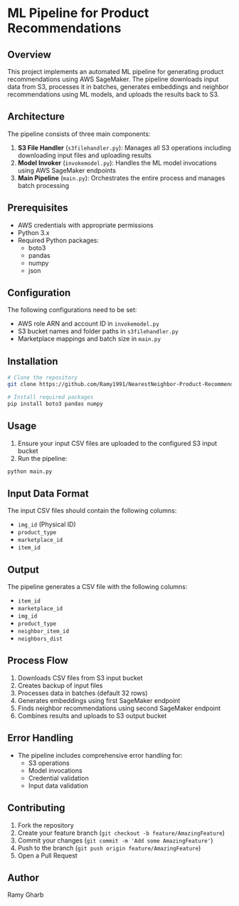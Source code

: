 # ML Pipeline for Product Recommendations

## Overview
This project implements an automated ML pipeline for generating product recommendations using AWS SageMaker. The pipeline downloads input data from S3, processes it in batches, generates embeddings and neighbor recommendations using ML models, and uploads the results back to S3.

## Architecture
The pipeline consists of three main components:
1. **S3 File Handler** (`s3filehandler.py`): Manages all S3 operations including downloading input files and uploading results
2. **Model Invoker** (`invokemodel.py`): Handles the ML model invocations using AWS SageMaker endpoints
3. **Main Pipeline** (`main.py`): Orchestrates the entire process and manages batch processing

## Prerequisites
- AWS credentials with appropriate permissions
- Python 3.x
- Required Python packages:
  - boto3
  - pandas
  - numpy
  - json

## Configuration
The following configurations need to be set:
- AWS role ARN and account ID in `invokemodel.py`
- S3 bucket names and folder paths in `s3filehandler.py`
- Marketplace mappings and batch size in `main.py`

## Installation
```bash
# Clone the repository
git clone https://github.com/Ramy1991/NearestNeighbor-Product-Recommendation-Engine-Pipeline.git

# Install required packages
pip install boto3 pandas numpy
```

## Usage
1. Ensure your input CSV files are uploaded to the configured S3 input bucket
2. Run the pipeline:
```bash
python main.py
```

## Input Data Format
The input CSV files should contain the following columns:
- `img_id` (Physical ID)
- `product_type`
- `marketplace_id`
- `item_id`

## Output
The pipeline generates a CSV file with the following columns:
- `item_id`
- `marketplace_id`
- `img_id`
- `product_type`
- `neighbor_item_id`
- `neighbors_dist`

## Process Flow
1. Downloads CSV files from S3 input bucket
2. Creates backup of input files
3. Processes data in batches (default 32 rows)
4. Generates embeddings using first SageMaker endpoint
5. Finds neighbor recommendations using second SageMaker endpoint
6. Combines results and uploads to S3 output bucket

## Error Handling
- The pipeline includes comprehensive error handling for:
  - S3 operations
  - Model invocations
  - Credential validation
  - Input data validation

## Contributing
1. Fork the repository
2. Create your feature branch (`git checkout -b feature/AmazingFeature`)
3. Commit your changes (`git commit -m 'Add some AmazingFeature'`)
4. Push to the branch (`git push origin feature/AmazingFeature`)
5. Open a Pull Request

## Author
Ramy Gharb
